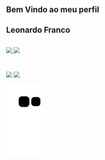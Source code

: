 ## Bem Vindo ao meu perfil
## Leonardo Franco

 <div style="display: inline_block"><br>
  <a href="https://github.com/Ch3f40">
  <img height="140em" src="https://github-readme-stats.vercel.app/api?username=Ch3f40&show_icons=true&theme=dark&include_all_commits=true&count_private=true"/>
  <img height="140em" src="https://github-readme-stats.vercel.app/api/top-langs/?username=Ch3f40&layout=compact&langs_count=7&theme=dark"/>
</div>
<div style="display: inline_block"><br>
 <!--- <img align="center" alt="Rafa-Js" height="30" width="40" src="https://raw.githubusercontent.com/devicons/devicon/master/icons/javascript/javascript-plain.svg">
  <img align="center" alt="Rafa-Ts" height="30" width="40" src="https://raw.githubusercontent.com/devicons/devicon/master/icons/typescript/typescript-plain.svg">
  <img align="center" alt="Rafa-React" height="30" width="40" src="https://raw.githubusercontent.com/devicons/devicon/master/icons/react/react-original.svg">
  <img align="center" alt="Rafa-HTML" height="30" width="40" src="https://raw.githubusercontent.com/devicons/devicon/master/icons/html5/html5-original.svg">
  <img align="center" alt="Rafa-CSS" height="30" width="40" src="https://raw.githubusercontent.com/devicons/devicon/master/icons/css3/css3-original.svg">
  <img align="center" alt="Rafa-Python" height="30" width="40" src="https://raw.githubusercontent.com/devicons/devicon/master/icons/python/python-original.svg">
  <img align="center" alt="Rafa-Csharp" height="30" width="40" src="https://raw.githubusercontent.com/devicons/devicon/master/icons/csharp/csharp-original.svg">
  <img align="right" alt="Rafa-yoda" src="https://cdn.discordapp.com/attachments/795358919417397249/825430589581688872/hi.gif">
</div>--->
  
  ##
 
<div> 
 <!--- <a href="https://www.youtube.com/channel/UC_-uuuZbY0AAt9CViNzvc-Q" target="_blank"><img src="https://img.shields.io/badge/YouTube-FF0000?style=for-the-badge&logo=youtube&logoColor=white" target="_blank"></a> --->
  <a href="https://instagram.com/leofrancocruz" target="_blank"><img src="https://img.shields.io/badge/-Instagram-%23E4405F?style=for-the-badge&logo=instagram&logoColor=white" target="_blank"></a>
 <!--- 	<a href="https://www.twitch.tv/rafaballerinii" target="_blank"><img src="https://img.shields.io/badge/Twitch-9146FF?style=for-the-badge&logo=twitch&logoColor=white" target="_blank"></a>--->
  <!---<a href="https://discord.gg/pDbY76q8Qf" target="_blank"><img src="https://img.shields.io/badge/Discord-7289DA?style=for-the-badge&logo=discord&logoColor=white" target="_blank"></a> --->
  <a href = "mailto:lffc60@gmail.com"><img src="https://img.shields.io/badge/-Gmail-%23333?style=for-the-badge&logo=gmail&logoColor=white" target="_blank"></a>
 
 <!--- <a href="https://www.linkedin.com/in/rafaella-ballerini-45875016a" target="_blank"><img src="https://img.shields.io/badge/-LinkedIn-%230077B5?style=for-the-badge&logo=linkedin&logoColor=white" target="_blank"></a> --->
 
  ![Snake animation](https://github.com/Ch3f40/Ch3f40/blob/output/github-contribution-grid-snake.svg)
 
</div>
